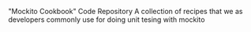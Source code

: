"Mockito Cookbook" Code Repository
A collection of recipes that we as developers commonly use for doing unit tesing with mockito
